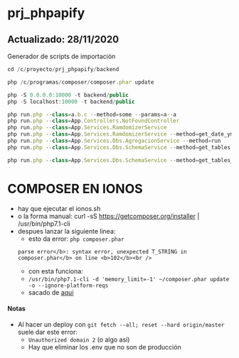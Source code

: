 # prj_phpapify
## Actualizado: 28/11/2020
Generador de scripts de importación

```js
cd /c/proyecto/prj_phpapify/backend

php /c/programas/composer/composer.phar update

php -S 0.0.0.0:10000 -t backend/public
php -S localhost:10000 -t backend/public
```

```js
php run.php --class=a.b.c --method=some --params=a--a
php run.php --class=App.Controllers.NotFoundController
php run.php --class=App.Services.RamdomizerService
php run.php --class=App.Services.RamdomizerService --method=get_date_ymd --cSep="//"
php run.php --class=App.Services.Dbs.AgregacionService --method=run
php run.php --class=App.Services.Dbs.SchemaService --method=get_tables
```

```js
php run.php --class=App.Services.Dbs.SchemaService --method=get_tables_info --sTables=insertion_orders,bigdata_banners,bigdata_placements,super_black_list,line_items,insertion_orders_placement_type,insertion_orders_placement_tactic,pmp_deals,pmp_deals_placements
```

# COMPOSER EN IONOS
- hay que ejecutar el ionos.sh
- o la forma manual: curl -sS https://getcomposer.org/installer | /usr/bin/php7.1-cli
- despues lanzar la siguiente linea:
    - esto da error: `php composer.phar`
    ```
    parse error</b>: syntax error, unexpected T_STRING in composer.phar</b> on line <b>102</b><br />
    ```
    - con esta funciona:
    - `/usr/bin/php7.1-cli -d 'memory_limit=-1' ~/composer.phar update -o --ignore-platform-reqs`
    - sacado de [aqui](https://www.ionos.com/community/hosting/php/using-php-composer-in-11-ionos-webhosting-packages/)
    
#### Notas
- Al hacer un deploy con `git fetch --all; reset --hard origin/master` suele dar este error:
    - `Unauthorized domain 2` (o algo así)
    - Hay que eliminar los .env que no son de producción 
